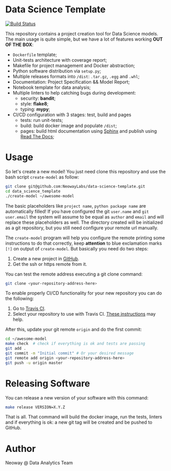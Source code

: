 # Data Science Template

[![Build Status](https://travis-ci.org/NeowayLabs/data-science-template.svg?branch=master)](https://travis-ci.org/NeowayLabs/data-science-template)

This repository contains a project creation tool for Data Science
models. The main usage is quite simple, but we have a lot of features
working **OUT OF THE BOX**:

+ `Dockerfile` template;
+ Unit-tests architecture with coverage report;
+ Makefile for project management and Docker abstraction;
+ Python software distribution via `setup.py`;
+ Multiple releases formats into `/dist`: `.tar.gz`, `.egg` and `.whl`;
+ Documentation: Project Specification && Model Report;
+ Notebook template for data analysis;
+ Multiple linters to help catching bugs during development:
  + security: **bandit**;
  + style: **flake8**;
  + typing: **mypy**;
+ CI/CD configuration with 3 stages: test, build and pages
  + tests: run unit-tests;
  + build: build docker image and populate `/dist`;
  + pages: build html documentation using
  [Sphinx](http://www.sphinx-doc.org/en/master/) and publish using
  [Read The Docs](https://readthedocs.org/);

# Usage

So let's create a new model! You just need clone this repository and
use the bash script `create-model` as follow:

``` bash
git clone git@github.com:NeowayLabs/data-science-template.git
cd data_science_template
./create-model ~/awesome-model
```

The basic placeholders like `project name`, `python package name` are
automatically filled! If you have configured the git `user.name` and
`git user.email` the system will assume to be equal as `author` and
`email` and will replace these placeholders as well. The directory
created will be initialized as a git repository, but you still need
configure your remote url manually.

The `create-model` program will help you configure the remote printing
some instructions to do that correctly, keep **attention** to blue
exclamation marks `[!]` on output of `create-model`. But basically you
need do two steps:

1. Create a new project in [GitHub](https://github.com/).
2. Get the ssh or https remote from it.

You can test the remote address executing a git clone command:

```bash
git clone <your-repository-address-here>
```

To enable properly CI/CD functionality for your new repository you can
do the following:

1. Go to [Travis CI](https://travis-ci.org/).
2. Select your repository to use with Travis CI.
[These instructions](https://docs.travis-ci.com/user/tutorial/#to-get-started-with-travis-ci)
may help.


After this, update your git remote `origin` and do the
first commit:

``` bash
cd ~/awesome-model
make check  # check if everything is ok and tests are passing
git add .
git commit -m "Initial commit" # Or your desired message
git remote add origin <your-repository-address-here>
git push -u origin master
```

# Releasing Software

You can release a new version of your software with this command:

```bash
make release VERSION=X.Y.Z
```

That is all. That command will build the docker image, run the tests,
linters and if everything is ok: a new git tag will be created and
be pushed to GitHub.


# Author
Neoway @ Data Analytics Team
